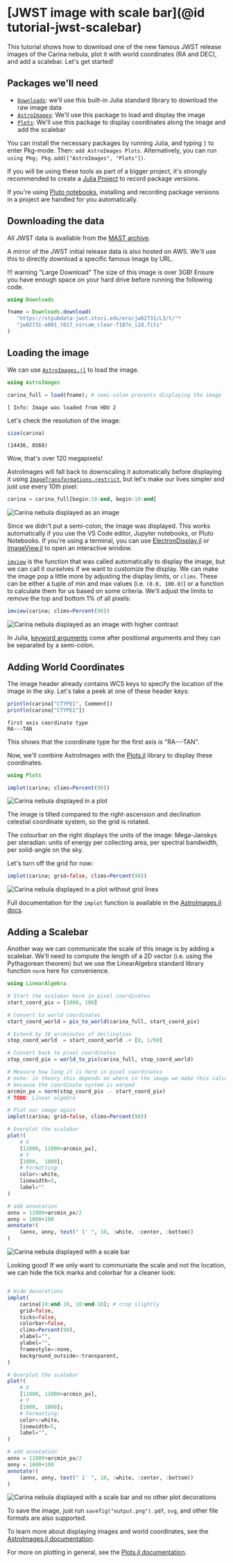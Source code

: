 # [JWST image with scale bar](@id tutorial-jwst-scalebar)

This tutorial shows how to download one of the new famous JWST release images of the Carina nebula, plot it with world coordinates (RA and DEC), and add a scalebar.
Let's get started!

## Packages we'll need

* [`Downloads`](https://docs.julialang.org/en/v1/stdlib/Downloads/): we'll use this built-in Julia standard library to download the raw image data
* [`AstroImages`](http://juliaastro.org/AstroImages.jl/dev/): We'll use this package to load and display the image
* [`Plots`](https://docs.juliaplots.org/latest/): We'll use this package to display coordinates along the image and add the scalebar

You can install the necessary packages by running Julia, and typing `]` to enter Pkg-mode. Then: `add AstroImages Plots`.
Alternatively, you can run `using Pkg; Pkg.add(["AstroImages", "Plots"])`.

If you will be using these tools as part of a bigger project, it's strongly recommended to create a [Julia Project](https://pkgdocs.julialang.org/v1/environments/) to record package versions.

If you're using [Pluto notebooks](https://github.com/fonsp/Pluto.jl), installing and recording package versions in a project are handled for you automatically.


## Downloading the data

All JWST data is available from the [MAST archive](https://mast.stsci.edu/portal/Mashup/Clients/Mast/Portal.html). 

A mirror of the JWST initial release data is also hosted on AWS. We'll use this to directly download a specific famous image by URL.

!!! warning "Large Download"
    The size of this image is over 3GB! Ensure you have enough space on your hard drive before running the following code.


```julia
using Downloads

fname = Downloads.download(
   "https://stpubdata-jwst.stsci.edu/ero/jw02731/L3/t/"*
   "jw02731-o001_t017_nircam_clear-f187n_i2d.fits"
)
```

## Loading the image
We can use [`AstroImages.jl`](http://juliaastro.org/AstroImages.jl/dev/) to load the image.

```julia
using AstroImages

carina_full = load(fname); # semi-colon prevents displaying the image
```
```
[ Info: Image was loaded from HDU 2
```

Let's check the resolution of the image:
```julia
size(carina)
```
```
(14436, 8568)
```
Wow, that's over 120 megapixels! 

AstroImages will fall back to downscaling it automatically before displaying it using [`ImageTransformations.restrict`](https://juliaimages.org/latest/function_reference/#ImageTransformations.restrict), but let's make our lives simpler and just use every 10th pixel:

```julia
carina = carina_full[begin:10:end, begin:10:end]
```
![Carina nebula displayed as an image](../assets/tutorials/jwst-1/carina-1.png)

Since we didn't put a semi-colon, the image was displayed. This works automatically if you use the VS Code editor, Jupyter notebooks, or Pluto Notebooks. If you're using a terminal, you can use [ElectronDisplay.jl](https://github.com/queryverse/ElectronDisplay.jl) or [ImageView.jl](https://github.com/JuliaImages/ImageView.jl) to open an interactive window.

[`imview`](http://juliaastro.org/AstroImages.jl/dev/api/#AstroImages.imview) is the function that was called automatically  to display the image, but we can call it ourselves if we want to customize the display.
We can make the image pop a little more by adjusting the display limits, or `clims`. These can be either a tuple of min and max values (i.e. `(0.0, 100.0)`) or a function to calculate them for us based on some criteria. We'll adjust the limits to remove the top and bottom 1% of all  pixels:

```julia
imview(carina; clims=Percent(98))
```
![Carina nebula displayed as an image with higher contrast](../assets/tutorials/jwst-1/carina-2.png)


In Julia, [keyword arguments](https://docs.julialang.org/en/v1/manual/functions/#Keyword-Arguments) come after positional arguments and they can be separated by a semi-colon.


## Adding World Coordinates
The image header already contains WCS keys to specify the location of the image in the sky. Let's take a peek at one of these header keys:

```julia
println(carina["CTYPE1", Comment])
println(carina["CTYPE1"])
```
```
first axis coordinate type
RA---TAN
```

This shows that the coordinate type for the first axis is "RA---TAN".

Now, we'll combine AstroImages with the [Plots.jl](https://docs.juliaplots.org/latest/) library to display these coordinates.


```julia
using Plots

implot(carina; clims=Percent(98))
```
![Carina nebula displayed in a plot](../assets/tutorials/jwst-1/carina-3.svg)


The image is tilted compared to the right-ascension and declination celestial coordinate system, so the grid is rotated.

The colourbar on the right displays the units of the image: Mega-Janskys per steradian: units of energy per collecting area, per spectral bandwidth, per solid-angle on the sky.

Let's turn off the grid for now:
```julia
implot(carina; grid=false, clims=Percent(98))
```
![Carina nebula displayed in a plot without grid lines](../assets/tutorials/jwst-1/carina-4.svg)


Full documentation for the `implot` function is available in the [AstroImages.jl docs](http://juliaastro.org/AstroImages.jl/dev/api/#AstroImages.implot).


## Adding a Scalebar

Another way we can communicate the scale of this image is by adding a scalebar. We'll need to compute the length of a 2D vector (i.e. using the Pythagorean theorem) but we use the LinearAlgebra standard library function `norm` here for convenience.

```julia
using LinearAlgebra

# Start the scalebar here in pixel coordinates
start_coord_pix = [1000, 100]

# Convert to world coordinates
start_coord_world = pix_to_world(carina_full, start_coord_pix)

# Extend by 10 arcminutes of declination
stop_coord_world  = start_coord_world .+ [0, 1/60]

# Convert back to pixel coordinates
stop_coord_pix = world_to_pix(carina_full, stop_coord_world)

# Measure how long it is here in pixel coordinates
# note: in theory this depends on where in the image we make this calculation
# because the coordinate system is warped
arcmin_px = norm(stop_coord_pix .- start_coord_pix)
# TODO: Linear algebra

# Plot our image again
implot(carina; grid=false, clims=Percent(98))

# Overplot the scalebar
plot!(
    # X
    [11000, 11000+arcmin_px],
    # Y
    [1000,  1000];
    # Formatting:
    color=:white,
    linewidth=5,
    label=""
)

# add annotation
annx = 11000+arcmin_px/2
anny = 1000+100
annotate!(
    (annx, anny, text(" 1' ", 10, :white, :center, :bottom))
)
```
![Carina nebula displayed with a scale bar](../assets/tutorials/jwst-1/carina-5.svg)


Looking good! If we only want to communiate the scale and not the location, we can hide the tick marks and colorbar for a cleaner look:
```julia

# Hide decorations
implot(
    carina[10:end-10, 10:end-10]; # crop slightly
    grid=false,
    ticks=false,
    colorbar=false,
    clims=Percent(98),
    xlabel="",
    ylabel="",
    framestyle=:none,
    background_outside=:transparent,
)

# Overplot the scalebar
plot!(
    # X
    [11000, 11000+arcmin_px],
    # Y
    [1000,  1000];
    # Formatting:
    color=:white,
    linewidth=5,
    label="",
)

# add annotation
annx = 11000+arcmin_px/2
anny = 1000+100
annotate!(
    (annx, anny, text(" 1' ", 10, :white, :center, :bottom)) 
)
```
![Carina nebula displayed with a scale bar and no other plot decorations](../assets/tutorials/jwst-1/carina-6.svg)

To save the image, just run `savefig("output.png")`. `pdf`, `svg`, and other file formats are also supported.

To learn more about displaying images and world coordinates, see the [AstroImages.jl documentation](http://juliaastro.org/AstroImages.jl/dev/).

For more on plotting in general, see the [Plots.jl documentation](https://docs.juliaplots.org/latest/).